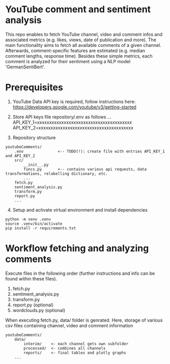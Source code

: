 # YouTube comment and sentiment analysis
This repo enables to fetch YouTube channel, video and comment infos and associated metrics (e.g. likes, views, date of publication and more). The main functionality aims to fetch all available comments of a given channel. Afterwards, comment-specific features are estimated (e.g. median comment lengths, response time). Besides these simple metrics, each comment is analyzed for their sentiment using a NLP model 'GermanSentiBert'.

# Prerequisites

1) YouTube Data API key is required, follow instructions here: 
https://developers.google.com/youtube/v3/getting-started

2) Store API keys file repository/.env as follows ... <br>
API_KEY_1=xxxxxxxxxxxxxxxxxxxxxxxxxxxxxxxxxxxxxxx <br>
API_KEY_2=xxxxxxxxxxxxxxxxxxxxxxxxxxxxxxxxxxxxxxx

3) Repository structure 
```
youtubeComments/       
    .env               <-- TODO(!): create file with entries API_KEY_1 and API_KEY_2
    src/
        __init__.py
        funcs.py       <-- contains various api requests, data transformations, relabelling dictionary, etc.
        ...
    fetch.py
    sentiment_analysis.py
    transform.py
    report.py
    ...

```
4) Setup and activate virtual environment and install dependencies 

```
python -m venv .venv
source .venv/bin/activate
pip install -r requirements.txt
```

# Workflow fetching and analyzing comments 
Execute files in the following order (further instructions and info can be found within these files). 
1) fetch.py
2) sentiment_analysis.py
3) transform.py
4) report.py (optional)
5) wordclouds.py (optional)

When executing fetch.py, data/ folder is genrated. Here, storage of various csv files containing channel, video and comment information 

```
youtubeComments/       
    data/
        interim/    <- each channel gets own subfolder
        processed/  <- combines all channels 
        reports/    <- final tables and plotly graphs        
    ...

```

